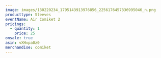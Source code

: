 ```yaml
---
image: images/130220234_1795143913976856_2256176457336995046_n.png
producttype: Sleeves
eventName: Air Comiket 2
pricings:
  - quantity: 1
    price: 25
onsale: true
asin: vXHvpa0z0
merchandise: comiket
---
```

